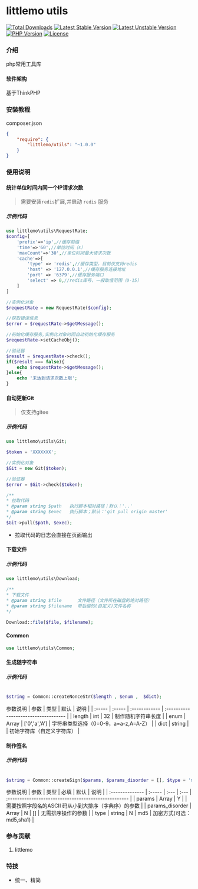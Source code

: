 
littlemo utils
===============

[![Total Downloads](https://poser.pugx.org/littlemo/utils/downloads)](https://packagist.org/packages/littlemo/utils)
[![Latest Stable Version](https://poser.pugx.org/littlemo/utils/v/stable)](https://packagist.org/packages/littlemo/utils)
[![Latest Unstable Version](https://poser.pugx.org/littlemo/utils/v/unstable)](https://packagist.org/packages/littlemo/utils)
[![PHP Version](https://img.shields.io/badge/php-%3E%3D7.0-8892BF.svg)](http://www.php.net/)
[![License](https://poser.pugx.org/littlemo/utils/license)](https://packagist.org/packages/littlemo/utils)

### 介绍
php常用工具库

#### 软件架构
基于ThinkPHP


### 安装教程

composer.json
```json
{
    "require": {
        "littlemo/utils": "~1.0.0"
    }
}
```

### 使用说明

#### 统计单位时间内同一个IP请求次数

>需要安装`redis`扩展,并启动 `redis` 服务

##### 示例代码


```php
use littlemo\utils\RequestRate;
$config=[
    'prefix'=>'ip',//缓存前缀
    'time'=>'60',//单位时间（s）
    'maxCount'=>'30',//单位时间最大请求次数
    'cache'=>[
        'type' => 'redis',//缓存类型，目前仅支持redis
        'host' => '127.0.0.1',//缓存服务连接地址
        'port' => '6379',//缓存服务端口
        'select' => 0,//redis库号，一般取值范围（0-15）
    ]
]

//实例化对象
$requestRate = new RequestRate($config);

//获取错误信息
$error = $requestRate->$getMessage();

//初始化缓存服务,实例化对象时回自动初始化缓存服务
$requestRate->setCacheObj();

//验证器
$result = $requestRate->check();
if($result === false){
    echo $requestRate->$getMessage();
}else{
    echo '未达到请求次数上限';
}

```

#### 自动更新Git

> 仅支持gitee

##### 示例代码


```php
use littlemo\utils\Git;

$token = 'XXXXXXX';

//实例化对象
$Git = new Git($token);

//验证器
$error = $Git->check($token);

/**
* 拉取代码
* @param string $path   执行脚本相对路径；默认：'..'
* @param string $exec   执行脚本；默认：'git pull origin master'
*/
$Git->pull($path, $exec);

```
- 拉取代码的日志会直接在页面输出

#### 下载文件

##### 示例代码


```php
use littlemo\utils\Download;

/**
* 下载文件
* @param string $file      文件路径（文件所在磁盘的绝对路径）
* @param string $filename  带后缀的(自定义)文件名称
*/

Download::file($file, $filename);

```

#### Common

```php
use littlemo\utils\Common;

```

#### 生成随字符串

##### 示例代码


```php

$string = Common::createNonceStr($length , $enum ,  $dict);

```

参数说明
| 参数   | 类型   | 默认          | 说明                                 |
| :----- | :----- | :------------ | :----------------------------------- |
| length | int    | 32            | 制作随机字符串长度                   |
| enum   | Array  | ['0','a','A'] | 字符串类型选择（0=0-9，a=a-z,A=A-Z） |
| dict   | string |               | 初始字符库（自定义字符库）           |


#### 制作签名

##### 示例代码


```php

$string = Common::createSign($params, $params_disorder = [], $type = 'md5');

```

参数说明
| 参数            | 类型   | 必填 | 默认 | 说明                                                 |
| :-------------- | :----- | :--- | :--- | :--------------------------------------------------- |
| params          | Array  | Y    |      | 需要按照字段名的ASCII 码从小到大排序（字典序）的参数 |
| params_disorder | Array  | N    | []   | 无需排序操作的参数                                   |
| type            | string | N    | md5  | 加密方式(可选：md5,sha1)                             |



### 参与贡献

1.  littlemo


### 特技

- 统一、精简
